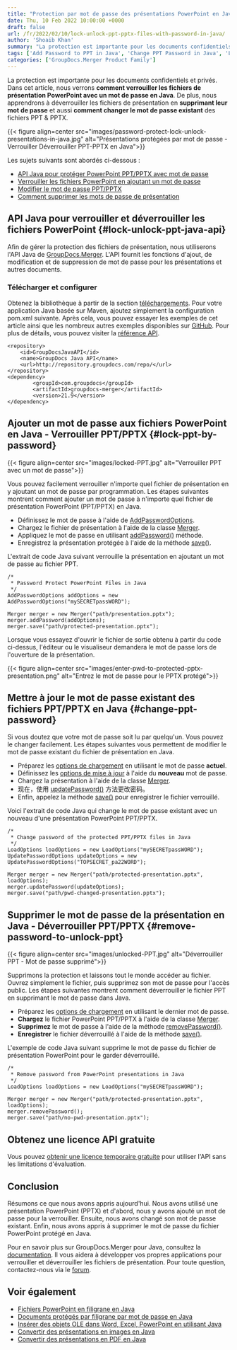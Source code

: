 ```yaml
---
title: "Protection par mot de passe des présentations PowerPoint en Java"
date: Thu, 10 Feb 2022 10:00:00 +0000
draft: false
url: /fr/2022/02/10/lock-unlock-ppt-pptx-files-with-password-in-java/
author: 'Shoaib Khan'
summary: "La protection est importante pour les documents confidentiels et privés. Dans cet article, nous verrons **comment verrouiller les **fichiers de présentation PowerPoint** avec un mot de passe en Java**. De plus, nous apprendrons à déverrouiller les fichiers de présentation en ** supprimant leur mot de passe ** et aussi ** comment changer le mot de passe existant ** des fichiers PPT & PPTX."
tags: ['Add Password to PPT in Java', 'Change PPT Password in Java', 'Lock PPT in Java', 'Remove Password in Java', 'Unlock PPT in Java']
categories: ['GroupDocs.Merger Product Family']
---
```


La protection est importante pour les documents confidentiels et privés. Dans cet article, nous verrons **comment verrouiller les **fichiers de présentation PowerPoint** avec un mot de passe en Java**. De plus, nous apprendrons à déverrouiller les fichiers de présentation en **supprimant leur mot de passe** et aussi **comment changer le mot de passe existant** des fichiers PPT & PPTX.



{{< figure align=center src="images/password-protect-lock-unlock-presentations-in-java.jpg" alt="Présentations protégées par mot de passe - Verrouiller Déverrouiller PPT-PPTX en Java">}}


Les sujets suivants sont abordés ci-dessous :

* [API Java pour protéger PowerPoint PPT/PPTX avec mot de passe](#lock-unlock-ppt-java-api)
* [Verrouiller les fichiers PowerPoint en ajoutant un mot de passe](#lock-ppt-by-password)
* [Modifier le mot de passe PPT/PPTX](#change-ppt-password)
* [Comment supprimer les mots de passe de présentation](#remove-password-to-unlock-ppt)

## API Java pour verrouiller et déverrouiller les fichiers PowerPoint {#lock-unlock-ppt-java-api}

Afin de gérer la protection des fichiers de présentation, nous utiliserons l'API Java de [GroupDocs.Merger](https://products.groupdocs.com/merger/). L'API fournit les fonctions d'ajout, de modification et de suppression de mot de passe pour les présentations et autres documents.

### Télécharger et configurer

Obtenez la bibliothèque à partir de la section [téléchargements](https://downloads.groupdocs.com/merger/). Pour votre application Java basée sur Maven, ajoutez simplement la configuration pom.xml suivante. Après cela, vous pouvez essayer les exemples de cet article ainsi que les nombreux autres exemples disponibles sur [GitHub](https://github.com/groupdocs-merger). Pour plus de détails, vous pouvez visiter la [référence API](https://apireference.groupdocs.com/merger/java).

```
<repository>
	<id>GroupDocsJavaAPI</id>
	<name>GroupDocs Java API</name>
	<url>http://repository.groupdocs.com/repo/</url>
</repository>
<dependency>
        <groupId>com.groupdocs</groupId>
        <artifactId>groupdocs-merger</artifactId>
        <version>21.9</version> 
</dependency>
```

## Ajouter un mot de passe aux fichiers PowerPoint en Java - Verrouiller PPT/PPTX {#lock-ppt-by-password}



{{< figure align=center src="images/locked-PPT.jpg" alt="Verrouiller PPT avec un mot de passe">}}


Vous pouvez facilement verrouiller n'importe quel fichier de présentation en y ajoutant un mot de passe par programmation. Les étapes suivantes montrent comment ajouter un mot de passe à n'importe quel fichier de présentation PowerPoint (PPT/PPTX) en Java.

* Définissez le mot de passe à l'aide de [AddPasswordOptions](https://apireference.groupdocs.com/merger/java/com.groupdocs.merger.domain.options/AddPasswordOptions).
* Chargez le fichier de présentation à l'aide de la classe [Merger](https://apireference.groupdocs.com/merger/java/com.groupdocs.merger/Merger).
* Appliquez le mot de passe en utilisant [addPassword()](https://apireference.groupdocs.com/merger/java/com.groupdocs.merger/Merger#addPassword(com.groupdocs.merger.domain.options.interfaces.IAddPasswordOptions)) méthode.
* Enregistrez la présentation protégée à l'aide de la méthode [save()](https://apireference.groupdocs.com/merger/java/com.groupdocs.merger/Merger#save(java.lang.String)).

L'extrait de code Java suivant verrouille la présentation en ajoutant un mot de passe au fichier PPT.

```
/*
 * Password Protect PowerPoint Files in Java
 */
AddPasswordOptions addOptions = new AddPasswordOptions("mySECRETpassWORD");

Merger merger = new Merger("path/presentation.pptx");
merger.addPassword(addOptions);
merger.save("path/protected-presentation.pptx");
```

Lorsque vous essayez d'ouvrir le fichier de sortie obtenu à partir du code ci-dessus, l'éditeur ou le visualiseur demandera le mot de passe lors de l'ouverture de la présentation.



{{< figure align=center src="images/enter-pwd-to-protected-pptx-presentation.png" alt="Entrez le mot de passe pour le PPTX protégé">}}


## Mettre à jour le mot de passe existant des fichiers PPT/PPTX en Java {#change-ppt-password}

Si vous doutez que votre mot de passe soit lu par quelqu'un. Vous pouvez le changer facilement. Les étapes suivantes vous permettent de modifier le mot de passe existant du fichier de présentation en Java.

* Préparez les [options de chargement](https://apireference.groupdocs.com/merger/java/com.groupdocs.merger.domain.options/LoadOptions) en utilisant le mot de passe **actuel**.
* Définissez les [options de mise à jour](https://apireference.groupdocs.com/merger/java/com.groupdocs.merger.domain.options/UpdatePasswordOptions) à l'aide du **nouveau** mot de passe.
* Chargez la présentation à l'aide de la classe [Merger](https://apireference.groupdocs.com/merger/java/com.groupdocs.merger/Merger).
* 现在，使用 [updatePassword()](https://apireference.groupdocs.com/merger/java/com.groupdocs.merger/Merger#updatePassword(com.groupdocs.merger.domain.options.interfaces.IUpdatePasswordOptions)) 方法更改密码。
* Enfin, appelez la méthode [save()](https://apireference.groupdocs.com/merger/java/com.groupdocs.merger/Merger#save(java.lang.String)) pour enregistrer le fichier verrouillé.

Voici l'extrait de code Java qui change le mot de passe existant avec un nouveau d'une présentation PowerPoint PPT/PPTX.

```
/*
 * Change password of the protected PPT/PPTX files in Java
 */
LoadOptions loadOptions = new LoadOptions("mySECRETpassWORD");
UpdatePasswordOptions updateOptions = new UpdatePasswordOptions("TOPSECRET_pa22WORD");

Merger merger = new Merger("path/protected-presentation.pptx", loadOptions);
merger.updatePassword(updateOptions);
merger.save("path/pwd-changed-presentation.pptx");
```

## Supprimer le mot de passe de la présentation en Java - Déverrouiller PPT/PPTX {#remove-password-to-unlock-ppt}



{{< figure align=center src="images/unlocked-PPT.jpg" alt="Déverrouiller PPT - Mot de passe supprimé">}}


Supprimons la protection et laissons tout le monde accéder au fichier. Ouvrez simplement le fichier, puis supprimez son mot de passe pour l'accès public. Les étapes suivantes montrent comment déverrouiller le fichier PPT en supprimant le mot de passe dans Java.

* Préparez les [options de chargement](https://apireference.groupdocs.com/merger/java/com.groupdocs.merger.domain.options/LoadOptions) en utilisant le dernier mot de passe.
* **Chargez** le fichier PowerPoint PPT/PPTX à l'aide de la classe [Merger](https://apireference.groupdocs.com/merger/java/com.groupdocs.merger/Merger).
* **Supprimez** le mot de passe à l'aide de la méthode [removePassword()](https://apireference.groupdocs.com/merger/java/com.groupdocs.merger/Merger#removePassword()).
* **Enregistrer** le fichier déverrouillé à l'aide de la méthode [save()](https://apireference.groupdocs.com/merger/java/com.groupdocs.merger/Merger#save(java.lang.String)).

L'exemple de code Java suivant supprime le mot de passe du fichier de présentation PowerPoint pour le garder déverrouillé.

```
/*
 * Remove password from PowerPoint presentations in Java
 */
LoadOptions loadOptions = new LoadOptions("mySECRETpassWORD");

Merger merger = new Merger("path/protected-presentation.pptx", loadOptions);
merger.removePassword();
merger.save("path/no-pwd-presentation.pptx");
```

## Obtenez une licence API gratuite

Vous pouvez [obtenir une licence temporaire gratuite](https://purchase.groupdocs.com/temporary-license) pour utiliser l'API sans les limitations d'évaluation.

## Conclusion

Résumons ce que nous avons appris aujourd'hui. Nous avons utilisé une présentation PowerPoint (PPTX) et d'abord, nous y avons ajouté un mot de passe pour la verrouiller. Ensuite, nous avons changé son mot de passe existant. Enfin, nous avons appris à supprimer le mot de passe du fichier PowerPoint protégé en Java.

Pour en savoir plus sur GroupDocs.Merger pour Java, consultez la [documentation](https://docs.groupdocs.com/merger). Il vous aidera à développer vos propres applications pour verrouiller et déverrouiller les fichiers de présentation. Pour toute question, contactez-nous via le [forum](https://forum.groupdocs.com/).

## Voir également

* [Fichiers PowerPoint en filigrane en Java](https://blog.groupdocs.com/2021/06/09/watermark-presentation-slides-using-java/)
* [Documents protégés par filigrane par mot de passe en Java](https://blog.groupdocs.com/2021/11/26/watermark-password-protected-documents-in-java/)
* [Insérer des objets OLE dans Word, Excel, PowerPoint en utilisant Java](https://blog.groupdocs.com/2020/10/19/insert-ole-objects-in-word-excel-powerpoint-with-java/)
* [Convertir des présentations en images en Java](https://blog.groupdocs.com/2022/01/18/convert-presentations-to-images-in-java/)
* [Convertir des présentations en PDF en Java](https://blog.groupdocs.com/2021/02/15/convert-presentations-odp-pptx-ppt-to-pdf-in-java/)





